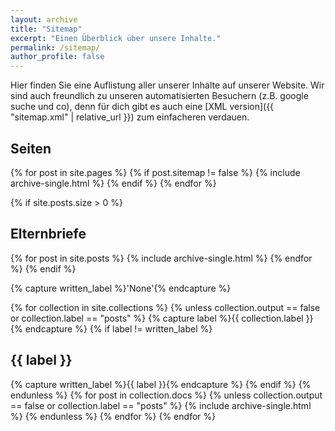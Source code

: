 ```yaml
---
layout: archive
title: "Sitemap"
excerpt: "Einen Überblick über unsere Inhalte."
permalink: /sitemap/
author_profile: false
---
```


Hier finden Sie eine Auflistung aller unserer Inhalte auf unserer Website. Wir
sind auch freundlich zu unseren automatisierten Besuchern (z.B. google suche und
co), denn für dich gibt es auch eine [XML version]({{ "sitemap.xml" |
relative_url }}) zum einfacheren verdauen.

<h2>Seiten</h2>
{% for post in site.pages %}
  {% if post.sitemap != false %}
  {% include archive-single.html %}
  {% endif %}
{% endfor %}

{% if site.posts.size > 0 %}
<h2>Elternbriefe</h2>
{% for post in site.posts %}
  {% include archive-single.html %}
{% endfor %}
{% endif %}

{% capture written_label %}'None'{% endcapture %}

{% for collection in site.collections %}
{% unless collection.output == false or collection.label == "posts" %}
  {% capture label %}{{ collection.label }}{% endcapture %}
  {% if label != written_label %}
  <h2>{{ label }}</h2>
  {% capture written_label %}{{ label }}{% endcapture %}
  {% endif %}
{% endunless %}
{% for post in collection.docs %}
  {% unless collection.output == false or collection.label == "posts" %}
  {% include archive-single.html %}
  {% endunless %}
{% endfor %}
{% endfor %}
